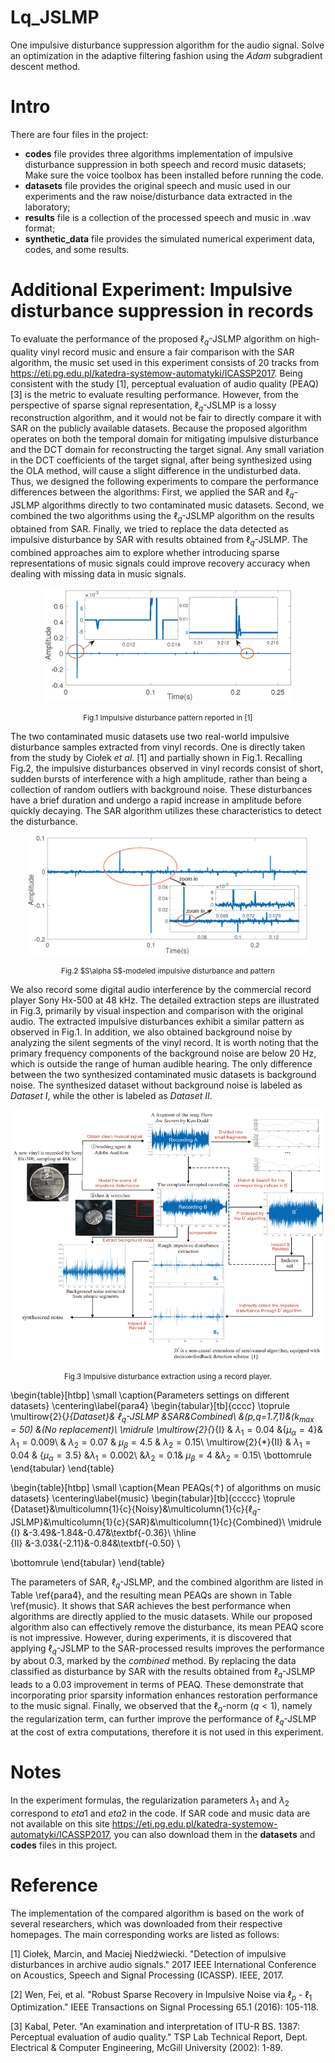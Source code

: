 # Lq_JSLMP
One impulsive disturbance suppression algorithm for the audio signal. 
Solve an optimization in the adaptive filtering fashion using the *Adam* subgradient descent method.


#  Intro
 There are four files in the project:
 * **codes** file  provides three algorithms implementation of impulsive disturbance suppression in both speech and record music datasets; Make sure the voice toolbox has been installed before running the code.
 * **datasets** file provides the original speech and music used in our experiments and the raw noise/disturbance data extracted in the laboratory; 
 * **results** file is a collection of the processed speech and music in .wav format;
 * **synthetic_data** file provides the simulated numerical experiment data, codes, and some results. 
 # Additional Experiment: Impulsive disturbance suppression in records

To evaluate the performance of the proposed $\ell_q$-JSLMP algorithm on high-quality vinyl record music and ensure a fair comparison with the SAR algorithm, the music set used in this experiment consists of 20 tracks from https://eti.pg.edu.pl/katedra-systemow-automatyki/ICASSP2017. Being consistent with the study [1], perceptual evaluation of audio quality (PEAQ)[3] is the metric to evaluate resulting performance. However, from the perspective of sparse signal representation, $\ell_q$-JSLMP is a lossy reconstruction algorithm, and it would not be fair to directly compare it with SAR on the publicly available datasets. Because the proposed algorithm operates on both the temporal domain for mitigating impulsive disturbance and the DCT domain for reconstructing the target signal. Any small variation in the DCT coefficients of the target signal, after being synthesized using the OLA method, will cause a slight difference in the undisturbed data. Thus, we designed the following experiments to compare the performance differences between the algorithms: First, we applied the SAR and $\ell_q$-JSLMP algorithms directly to two contaminated music datasets. Second, we combined the two algorithms using the $\ell_q$-JSLMP algorithm on the results obtained from SAR. Finally, we tried to replace the data detected as impulsive disturbance by SAR with results obtained from $\ell_q$-JSLMP. The combined approaches aim to explore whether introducing sparse representations of music signals could improve recovery accuracy when dealing with missing data in music signals.

<div align=center>
<img src="https://github.com/minikatty/Lq_JSLMP/blob/main/figures/ImpPaper.png" width="400" >
</div>
<p align="center">
<small>
Fig.1 Impulsive disturbance pattern reported in [1]
</small>
</p>

The two contaminated music datasets use two real-world impulsive disturbance samples extracted from vinyl records. One is directly taken from the study by Ciołek *et al*. [1] and partially shown in Fig.1. Recalling Fig.2, the impulsive disturbances observed in vinyl records consist of short, sudden bursts of interference with a high amplitude, rather than being a collection of random outliers with background noise. These disturbances have a brief duration and undergo a rapid increase in amplitude before quickly decaying. The SAR algorithm utilizes these characteristics to detect the disturbance.

<div align=center>
<img src="https://github.com/minikatty/Lq_JSLMP/blob/main/figures/cracknoiseto.png" width="450" >
</div>
<p align="center">
<small>
Fig.2 $S\alpha S$-modeled impulsive disturbance and pattern
</small>
</p>

We also record some digital audio interference by the commercial record player Sony Hx-500 at 48 kHz. The detailed extraction steps are illustrated in Fig.3, primarily by visual inspection and comparison with the original audio. The extracted impulsive disturbances exhibit a similar pattern as observed in Fig.1. In addition, we also obtained background noise by analyzing the silent segments of the vinyl record. It is worth noting that the primary frequency components of the background noise are below 20 Hz, which is outside the range of human audible hearing. The only difference between the two synthesized contaminated music datasets is background noise. The synthesized dataset without background noise is labeled as *Dataset I*, while the other is labeled as *Dataset II*. 

<div align=center>
<img src="https://github.com/minikatty/Lq_JSLMP/blob/main/figures/Extraction.png" width="500" height="400" >
</div>
<p align="center">
<small>
Fig.3 Impulsive disturbance extraction using a record player.
</small>
</p>

\begin{table}[htbp]
\small
  \caption{Parameters settings on different datasets}
\centering\label{para4}
\begin{tabular}[tb]{cccc}
\toprule
\multirow{2}{*}{Dataset}& $\ell_q$-JSLMP &SAR&Combined\\
								&(p,q=1.7,1)&($k_{max}= 50$) &(No replacement)\\
\midrule
\multirow{2}{*}{$\mathrm{I}$}      & $\lambda_1=0.04$  &{$\mu_{\alpha}=4$}& $\lambda_1=0.009$\\
						  & $\lambda_2=0.07$ & $\mu_{\beta}=4.5$ & $\lambda_2=0.15$\\ 
\multirow{2}{*}{$\mathrm{II}$}  & $\lambda_1=0.04$ & {$\mu_{\alpha}=3.5$} &$\lambda_1=0.002$\\
						  &$\lambda_2=0.1$& $\mu_{\beta}=4$ &$\lambda_2=0.15$\\
\bottomrule
\end{tabular}
\end{table}

\begin{table}[htbp]
\small
  \caption{Mean PEAQs($\uparrow$) of algorithms on music datasets}
\centering\label{music}
\begin{tabular}[tb]{ccccc}
\toprule
{Dataset}&\multicolumn{1}{c}{Noisy}&\multicolumn{1}{c}{$\ell_q$-JSLMP}&\multicolumn{1}{c}{SAR}&\multicolumn{1}{c}{Combined}\\
\midrule
{$\mathrm{I}$}      &-3.49&-1.84&-0.47&\textbf{-0.36}\\ \hline		      	          	                     
{$\mathrm{II}$}     &-3.03&{-2.11}&-0.84&\textbf{-0.50} \\

\bottomrule
\end{tabular}
\end{table}

The parameters of SAR, $\ell_q$-JSLMP, and the combined algorithm are listed in Table \ref{para4}, and the resulting mean PEAQs are shown in Table \ref{music}. It shows that SAR achieves the best performance when algorithms are directly applied to the music datasets. While our proposed algorithm also can effectively remove the disturbance, its mean PEAQ score is not impressive. However, during experiments, it is discovered that applying $\ell_q$-JSLMP to the SAR-processed results improves the performance by about 0.3, marked by the *combined* method. By replacing the data classified as disturbance by SAR with the results obtained from $\ell_q$-JSLMP leads to a 0.03 improvement in terms of PEAQ. These demonstrate that incorporating prior sparsity information enhances restoration performance to the music signal. Finally, we observed that the $\ell_q$-norm ($q<1$), namely the regularization term, can further improve the performance of $\ell_q$-JSLMP at the cost of extra computations, therefore it is not used in this experiment.


# Notes
In the experiment formulas, the regularization parameters $\lambda_1$ and $\lambda_2$ correspond to $eta1$ and $eta2$ in the code. If SAR code and music data are not available on this site https://eti.pg.edu.pl/katedra-systemow-automatyki/ICASSP2017, you can also download them in the  **datasets** and **codes** files in this project.
  
# Reference
The implementation of the compared algorithm is based on the work of several researchers, which was downloaded from their respective homepages. The main corresponding works are listed as follows:

[1] Ciołek, Marcin, and Maciej Niedźwiecki. "Detection of impulsive disturbances in archive audio signals." 2017 IEEE International Conference on Acoustics, Speech and Signal Processing (ICASSP). IEEE, 2017.  

[2] Wen, Fei, et al. "Robust Sparse Recovery in Impulsive Noise via $\ell_p$ - $\ell_1$ Optimization." IEEE Transactions on Signal Processing 65.1 (2016): 105-118.

[3] Kabal, Peter. "An examination and interpretation of ITU-R BS. 1387: Perceptual evaluation of audio quality." TSP Lab Technical Report, Dept. Electrical & Computer Engineering, McGill University (2002): 1-89.
